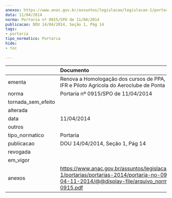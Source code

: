 ```yaml
---
anexos: https://www.anac.gov.br/assuntos/legislacao/legislacao-1/portarias/portarias-2014/portaria-no-0915-spo-de-04-11-2014/@@display-file/arquivo_norma/PA2014-0915.pdf
data: 11/04/2014
norma: Portaria nº 0915/SPO de 11/04/2014
publicacao: DOU 14/04/2014, Seção 1, Pág 14
tags:
- portaria
tipo_normatico: Portaria
hide: 
- toc 
 
---
```


|                    | Documento                                                                                                                                                         |
|:-------------------|:------------------------------------------------------------------------------------------------------------------------------------------------------------------|
| ementa             | Renova a Homologação dos cursos de PPA, PCA, INVA, IFR e Piloto Agricola do Aeroclube de Ponta Grossa.                                                            |
| norma              | Portaria nº 0915/SPO de 11/04/2014                                                                                                                                |
| tornada_sem_efeito |                                                                                                                                                                   |
| alterada           |                                                                                                                                                                   |
| data               | 11/04/2014                                                                                                                                                        |
| outros             |                                                                                                                                                                   |
| tipo_normatico     | Portaria                                                                                                                                                          |
| publicacao         | DOU 14/04/2014, Seção 1, Pág 14                                                                                                                                   |
| revogada           |                                                                                                                                                                   |
| em_vigor           |                                                                                                                                                                   |
| anexos             | https://www.anac.gov.br/assuntos/legislacao/legislacao-1/portarias/portarias-2014/portaria-no-0915-spo-de-04-11-2014/@@display-file/arquivo_norma/PA2014-0915.pdf |